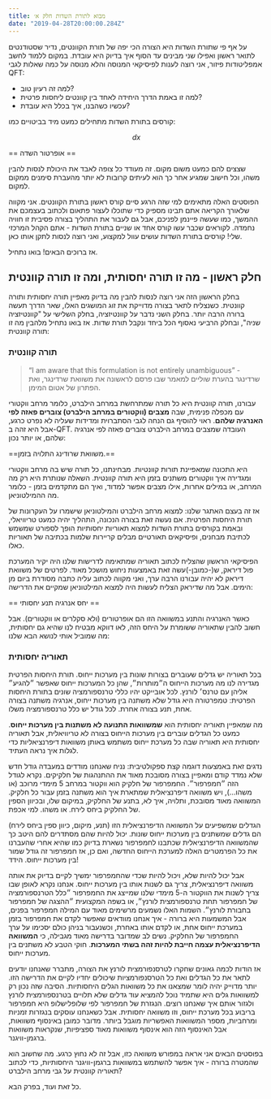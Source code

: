 ```yaml
---
title: מבוא לתורת השדות חלק א׳
date: "2019-04-28T20:00:00.284Z"
---
```


<script type="text/x-mathjax-config">
  MathJax.Hub.Config({tex2jax: {inlineMath: [['$','$'], ['\\\\(','\\\\)']]}});
</script>
<script>
async src="https://cdn.mathjax.org/mathjax/latest/MathJax.js?config=TeX-AMS_CHTML&amp">
</script>

על אף פי שתורת השדות היא הצורה הכי יפה של תורת הקוונטים, נדיר שסטודנטים לתואר ראשון ואפילו שני מבינים עד הסוף איך בדיוק היא עובדת. במקום ללמוד לחשב אמפליטודות פיזור, אני רוצה לענות לפיסיקאי המנוסה והלא מנוסה על כמה שאלות לגבי QFT:

* למה זה רעיון טוב?
* למה זו באמת הדרך היחידה לאחד בין קוונטים ליחסות פרטית?
* עכשיו כשהבנו, איך בכלל היא עובדת?

קורסים בתורת השדות מתחילים כמעט מיד בביטויים כמו:


$$dx$$

== אופרטור השדה ==

שצצים להם כמעט משום מקום. זה מעודד כל צופה לאבד את היכולת לנסות להבין משהו, וכל חישוב שמגיע אחר כך הוא לעיתים קרובות לא יותר מהעברת סימנים ממקום למקום.

הפוסטים האלה מתאימים למי שזה הרגע סיים קורס ראשון בתורת הקוונטים. אני מקווה שלאורך הקריאה אתם תבינו מספיק כדי שתוכלו לעצור פתאום ולכתוב בעצמכם את ההמשך, כמו שעשה פיינמן לפניכם, אבל גם לעבור את התהליך בצורה פסיבית זו חוויה נחמדה. לקוראים שכבר עשו קורס אחד או שניים בתורת השדות - אתם הקהל המרכזי שלי! קורסים בתורת השדות עושים עוול למקצוע, ואני רוצה לנסות לתקן אותו כאן.

אז ברוכים הבאים! בואו נתחיל.

## חלק ראשון - מה זו תורה יחסותית, ומה זו תורה קוונטית

בחלק הראשון הזה אני רוצה לנסות להבין מה בדיוק מאפיין תורה יחסותית ותורה קוונטית. כשנצליח לתאר בצורה מדוייקת את זוג המושגים האלו, שאר הדרך תעשה ברורה הרבה יותר. בחלק השני נדבר על קוונטיזציה, בחלק השלישי על "קוונטיזציה שניה", ובחלק הרביעי נאסוף הכל ביחד ונקבל תורת שדות. אז בואו נתחיל מלהבין מה זו תורה קוונטית:

### תורה קוונטית
>“I am aware that this formulation is not entirely unambiguous”
>-שרדינגר בהערת שוליים למאמר שבו פרסם לראשונה את משוואת שרדינגר, ואת הפתרון של אטום המימן.

עבורנו, תורה קוונטית היא כל תורה שמתרחשת במרחב הילברט, כלומר מרחב ווקטורי עם מכפלה פנימית, שבה **מצבים (ווקטורים במרחב הילברט) צוברים פאזה לפי האנרגיה שלהם**. ראוי להוסיף גם הנחה לגבי הסתברוית ומדידות שעליה לא נפרט כרגע, אבל היא זהה ב-QFT. העובדה שמצבים במרחב הילברט צוברים פאזה לפי אנרגיה שלהם, או יותר נכון:

==משוואת שרודינג התלויה בזמן.==

היא התכונה שמאפיינת תורות קוונטיות. מבחינתנו, כל תורה שיש בה מרחב ווקטורי ומגדירה איך ווקטורים משתנים בזמן היא תורה קוונטית. השאלה שנותרת היא רק מה המרחב, או במילים אחרות, אילו מצבים אפשר למדוד, ואיך הם מתקדמים בזמן - כלומר מה ההמילטוניאן.

אז זה בעצם האתגר שלנו: למצוא מרחב הילברט והמילטוניאן שישמרו על העקרונות של תורת היחסות הפרטית. אם נעשה זאת בצורה הנכונה, התהליך יהיה כמעט טריוויאלי, ובאמת בקורסים בתורת השדות למצוא תאוריות יחסותיות הופך לספורט שמשמש לכתיבת מבחנים, ופיסיקאים תאורטיים מבלים קריירות שלמות בכתיבה של תאוריות כאלו.

הפיסיקאי הראשון שהצליח לכתוב תאוריה שמתאימה לדרישות שלנו היה יקיר המערכת פול דיראק, ש(-כמובן-)עשה זאת באמצעות ניחוש מושכל מאוד. לפרטים של משוואת דיראק לא יהיה עבורנו הרבה ערך, ואני מקווה לכתוב עליה כתבה מסודרת ביום מן הימים. אבל מה שדיראק הצליח לעשות היה למצוא המילטוניאן שמקיים את הדרישה:

== יחס אנרגיה תנע יחסותי ==

כאשר האנרגיה והתנע במשוואה הזו הם אופרטורים (ולא סקלרים או ווקטורים). אבל חשוב להבין שתאוריה ששומרת על היחס הזה, לאו דווקא מבטיח לנו שהיא גם יחסותית, מה שמוביל אותי לנושא הבא שלנו:

### תאוריה יחסותית

בכל תאוריה יש גדלים שעוברים בצורות שונות בין מערכות ייחוס. תורת היחסות הפרטית מגדירה לנו מה מערכות הייחוס ה״מותרות״, שהן כל המערכות ייחוס שאפשר ״להגיע״ אליהן עם טרנס׳ לורנץ. לכל אובייקט יהיו כללי טרנספורמציה שונים בתורת היחסות הפרטית: טמפרטורה היא גודל שלא משתנה בין מערכות ייחוס, אנרגיה משתנה בצורה אחת, תנע בצורה אחרת. לכל גודל יש כלל טרנספורמציה משלו.

מה שמאפיין תאוריה יחסותית הוא **שמשוואות התנועה לא משתנות בין מערכות ייחוס**. כמעט כל הגדלים עוברים בין מערכות הייחוס בצורה לא טריוויאלית, אבל תאוריה יחסותית היא תאוריה שבה כל מערכת ייחוס משתמש באותן משוואות דיפרנציאליות כדי לגלות איך נראה העתיד.

נדגים זאת באמצעות דוגמה קצת ספקולטיבית: נניח שאנחנו מודדים במעבדה גודל חדש שלא נמדד קודם ומאפיין בצורה מסובכת מאוד את ההתנהגות של חלקיקים. נקרא לגודל הזה ״חמפרפור״. החמפרפור של חלקיק הוא ווקטור במרחב 5 מימדי מרוכב (או משהו…), ויש משוואה דיפרנציאלית שמתארת איך הוא משתנה בזמן עבור כל חלקיק. המשוואה מאוד מסובכת, ותלויה, איך לא, בתנע של החלקיק, במיקום שלו, ובכיוון הספין של החלקיק ביחס לירח. או משהו. למי אכפת.

הגדלים שמשפיעים על המשוואה הדיפרנציאלית הזו (תנע, מיקום, כיוון ספין ביחס לירח) הם גדלים שמשתנים בין מערכות ייחוס שונות. יכול להיות שהם מסתדרים להם היטב כך שהמשוואה הדיפרנציאלית שכתבנו לחמפרפור נשארת בדיוק כמו שהיא אחרי שהעברנו את כל הפרמטרים האלה למערכת הייחוס החדשה, ואם כן, אז חמפרפור זה גודל שמור בין מערכות ייחוס. הידד!

אבל יכול להיות שלא, ויכול להיות שכדי שהחמפרפור ימשיך לקיים בדיוק את אותה משוואה דיפרנציאלית, צריך גם לשנות אותו בין מערכות ייחוס. אנחנו נקרא לאופן שבו צריך לשנות את הווקטור ה-5 מימדי שלנו שמייצג את החמפרפור ״כלל הטרנספורמציה של חמפרפור תחת טרנספורמצית לורנץ״, או בשפה המקצועית ״ההצגה של חמפרפור בחבורת לורנץ״. השמות האלו נשמעים מרשימים מאוד עם המילה חמפרפור בפנים, אבל המשמעות היא ברורה - איך אנחנו מוודאים שאפשר לקדם את חמפרפור בזמן במערכת ייחוס אחת, או לקדם אותו באחרת, וכשנעבור בניהן כולם יסכימו על ערך החמפרפור של החלקיק. נשים לב שמדובר בדרישה מאוד מגבילה, כי **המשוואה הדיפרנציאלית עצמה חייבת להיות זהה בשתי המערכות**. חוקי הטבע לא משתנים בין מערכות ייחוס.

אז הודות לכמה גאונים שחקרו לטרסנפורמצית לורנץ את הצורה, מתברר שאנחנו יודעים לתאר את כל הגדלים ואת כל הטרסנפורמציות שיכולים יחדיו לקיים את הדרישה הזו. יותר מדוייק יהיה לומר שמצאנו את כל משוואות הגלים היחסותיות. הסיבה שזה נכון רק למשוואות גלים היא שתמיד נוכל להמציא עוד גדלים שלא תלויים בטרנספורמצית לורנץ ולגזור אותם איך שאנחנו רוצים. הנגזרת של חמפרפור לפי שלופלישלופ היא חמפרפור בריבוע בכל מערכת ייחוס, וזו משוואה יחסותית. אבל כשאנחנו עוסקים בנגזרות זמניות ומרחביות, מספר המשוואות האפשריות מוגבל ביותר. מדובר כמובן באינסוף משוואות, אבל האינסוף הזה הוא אינסוף משוואות מאוד ספציפיות, שנקראות משוואות ברגמן-וויגנר.  

בפוסטים הבאים אני אראה במפורש משוואה כזו, אבל זה לא נחוץ כרגע. מה שחשוב הוא שהמטרה ברורה - איך אפשר להשתמש במשוואות ברגמן-וויגנר היחסותיות, כדי לכתוב תאוריה קוונטית על גבי מרחב הילברט?

כל זאת ועוד, בפרק הבא.

<!-- [salted duck eggs](http://en.wikipedia.org/wiki/Salted_duck_egg). -->
<!--
> A salted duck egg is a Chinese preserved food product made by soaking duck
> eggs in brine, or packing each egg in damp, salted charcoal. In Asian
> firm-textured, round yolk that is bright orange-red in color.
 -->
<!-- ![Chinese Salty Egg](./salty_egg.jpg) -->
